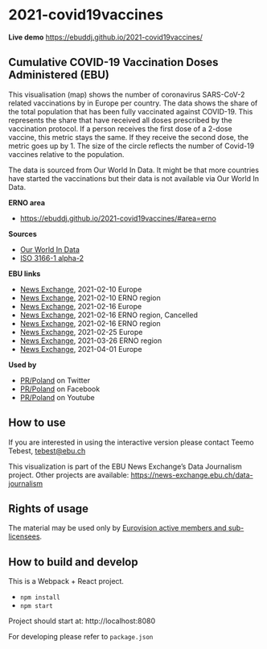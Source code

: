 # 2021-covid19vaccines

**Live demo** https://ebuddj.github.io/2021-covid19vaccines/

## Cumulative COVID-19 Vaccination Doses Administered (EBU)

This visualisation (map) shows the number of coronavirus SARS-CoV-2 related vaccinations by in Europe per country. The data shows the share of the total population that has been fully vaccinated against COVID-19. This represents the share that have received all doses prescribed by the vaccination protocol. If a person receives the first dose of a 2-dose vaccine, this metric stays the same. If they receive the second dose, the metric goes up by 1. The size of the circle reflects the number of Covid-19 vaccines relative to the population.

The data is sourced from Our World In Data. It might be that more countries have started the vaccinations but their data is not available via Our World In Data.

**ERNO area** 
* https://ebuddj.github.io/2021-covid19vaccines/#area=erno

**Sources**
* [Our World In Data](https://ourworldindata.org/covid-vaccinations)
* [ISO 3166-1 alpha-2](https://en.wikipedia.org/wiki/ISO_3166-1_alpha-2)

**EBU links**
* [News Exchange](https://news-exchange.ebu.ch/item_detail/95c70a5e81e20d16d004799724a8ad91/2021_21006236), 2021-02-10 Europe
* [News Exchange](https://news-exchange.ebu.ch/item_detail/8366c5ddf499da5ce7aa7801809eac48/2021_21006238), 2021-02-10 ERNO region
* [News Exchange](https://news-exchange.ebu.ch/item_detail/12d440f302c20b654d7e7304357ad775/2021_21007189), 2021-02-16 Europe
* [News Exchange](https://news-exchange.ebu.ch/item_detail/12d440f302c20b654d7e7304357ad775/2021_21007190), 2021-02-16 ERNO region, Cancelled
* [News Exchange](https://news-exchange.ebu.ch/item_detail/36e3a50da439fbb82d00d3656b482f7e/2021_21007212), 2021-02-16 ERNO region
* [News Exchange](https://news-exchange.ebu.ch/item_detail/69eb029fd2ea54386086c51dbd332358/2021_21009005), 2021-02-25 Europe
* [News Exchange](https://news-exchange.ebu.ch/item_detail/a748d77a68e4b4d86551810b32a04eb0/2021_10005085), 2021-03-26 ERNO region
* [News Exchange](https://news-exchange.ebu.ch/item_detail/2047dd76a3df1a680bb150c3ac32c505/2021_10006134), 2021-04-01 Europe

**Used by**
* [PR/Poland](https://twitter.com/polskieradiopl/status/1372814785918685188) on Twitter
* [PR/Poland](https://www.facebook.com/PolskieRadio24pl/posts/1873917669424464) on Facebook
* [PR/Poland](https://www.youtube.com/watch?v=pH7OOJq2RAc) on Youtube

## How to use

If you are interested in using the interactive version please contact Teemo Tebest, tebest@ebu.ch

This visualization is part of the EBU News Exchange’s Data Journalism project. Other projects are available: https://news-exchange.ebu.ch/data-journalism

## Rights of usage

The material may be used only by [Eurovision active members and sub-licensees](https://www.ebu.ch/eurovision-news/members-and-sublicensees).

## How to build and develop

This is a Webpack + React project.

* `npm install`
* `npm start`

Project should start at: http://localhost:8080

For developing please refer to `package.json`